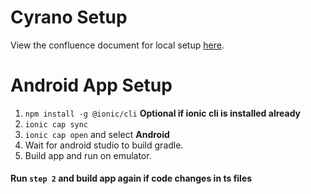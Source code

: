 # Cyrano Setup

View the confluence document for local setup
[here](https://flowercityonline.atlassian.net/wiki/spaces/GS/pages/24444929/Cyrano+Setup).

# Android App Setup

1. `npm install -g @ionic/cli` **Optional if ionic cli is installed already**
2. `ionic cap sync`
3. `ionic cap open` and select **Android**
4. Wait for android studio to build gradle.
5. Build app and run on emulator.

#### Run `step 2` and build app again if code changes in ts files
